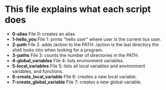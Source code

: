 # This file explains what each script does

* **0-alias** File 0: creates an alias.
* **1-hello_you** FIle 1: prints "hello user" where user is the current liux user.
* **2-path** File 2: adds /action to the PATH. /action is the last directory the shell looks into when looking for a program.
* **3-paths** File 3: counts the number of directories in the PATH.
* **4-global_variables** File 4: lists environment variables.
* **5-local_variables** File 5: lists all local variables and environment variables, and functions.
* **6-create_local_variable** FIle 6: creates a new local variable.
* **7-create_global_variable** File 7: creates a new global variable.
